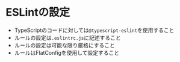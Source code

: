 # ESLintの設定

- TypeScriptのコードに対しては`@typescript-eslint`を使用すること
- ルールの設定は`.eslintrc.js`に記述すること
- ルールの設定は可能な限り厳格にすること
- ルールはFlatConfigを使用して設定すること
